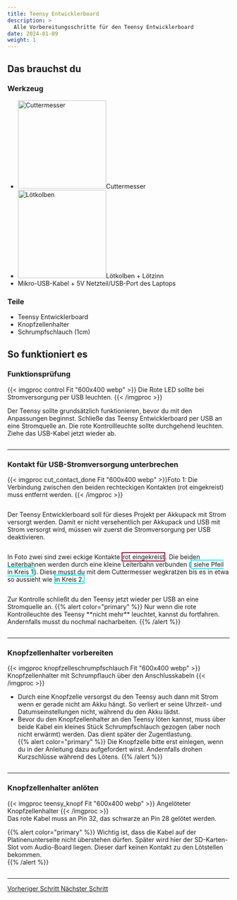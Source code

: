 ```yaml
---
title: Teensy Entwicklerboard
description: >
  Alle Vorbereitungsschritte für den Teensy Entwicklerboard 
date: 2024-01-09
weight: 1
---
```

## Das brauchst du

<div class="row">
    <div class="col-md-6">
       <h3>Werkzeug</h3>
       <ul>
       <li><img src="/icons/cutter.webp" alt="Cuttermesser" width="200"/>Cuttermesser</li>
       <li><img src="/icons/lötkolben.webp" alt="Lötkolben" width="200"/>Lötkolben + Lötzinn</li>
       <li>Mikro-USB-Kabel + 5V Netzteil/USB-Port des Laptops</li>
       </ul>
</div>
    <div class="col-md-6">
<h3>Teile</h3>
<ul>
       <li>Teensy Entwicklerboard</li>
        <li>Knopfzellenhalter</li>
        <li>Schrumpfschlauch (1cm)</li>
       </ul> 
       </div>
</div>

## So funktioniert es 



<div class="row">

<div class="row">

### Funktionsprüfung
<div class="col-md-6">
      {{< imgproc control Fit "600x400 webp" >}} Die Rote LED sollte bei Stromversorgung per USB leuchten.
{{< /imgproc >}} 

</div>
    <div class="col-md-6" style="display: flex; flex-direction: column; justify-content: center;">

Der Teensy sollte grundsätzlich funktionieren, bevor du mit den Anpassungen beginnst. Schließe das Teensy Entwicklerboard per USB an eine Stromquelle an. Die rote Kontrollleuchte sollte durchgehend leuchten. Ziehe das USB-Kabel jetzt wieder ab.<br>
    </div>
</div>
<hr class="my-4"> <!-- Trennlinie -->

### Kontakt für USB-Stromversorgung unterbrechen
<div class="col-md-6">
       
{{< imgproc cut_contact_done Fit "600x400 webp" >}}Foto 1: Die Verbindung zwischen den beiden rechteckigen Kontakten (rot eingekreist) muss entfernt werden.
{{< /imgproc >}}

</div>
    <div class="col-md-6" style="display: flex; flex-direction: column; justify-content: center;">
<p>Der Teensy Entwicklerboard soll für dieses Projekt per Akkupack mit Strom versorgt werden. Damit er nicht versehentlich per Akkupack und USB mit Strom versorgt wird, müssen wir zuerst die Stromversorgung per USB deaktivieren. </p>

<p>In Foto zwei sind zwei eckige Kontakte <span style="border: 2px solid #a6113a">rot eingekreist</span>. Die beiden Leiterbahnen werden durch eine kleine Leiterbahn verbunden (<span style="border: 2px solid #00ffffff"> siehe Pfeil in Kreis 1</span>). Diese musst du mit dem Cuttermesser wegkratzen bis es in etwa so aussieht wie <span style="border: 2px solid #00ffffff">in Kreis 2.</span> </p>
<p>Zur Kontrolle schließt du den Teensy jetzt wieder per USB an eine Stromquelle an.
{{% alert color="primary" %}}
Nur wenn die rote Kontrolleuchte des Teensy **nicht mehr** leuchtet, kannst du fortfahren. Andernfalls musst du nochmal nacharbeiten.
{{% /alert %}}</p>
    </div>
</div>
<hr class="my-4"> <!-- Trennlinie -->



<div class="row">

### Knopfzellenhalter vorbereiten
<div class="col-md-6">
      {{< imgproc knopfzelleschrumpfschlauch Fit "600x400 webp" >}} Knopfzellenhalter mit Schrumpflauch über den Anschlusskabeln
{{< /imgproc >}} 

</div>
    <div class="col-md-6" style="display: flex; flex-direction: column; justify-content: center;">

- Durch eine Knopfzelle versorgst du den Teensy auch dann mit Strom wenn er gerade nicht am Akku hängt. So verliert er seine Uhrzeit- und Datumseinstellungen nicht, während du den Akku lädst. 
- Bevor du den Knopfzellenhalter an den Teensy löten kannst, muss über beide Kabel ein kleines Stück Schrumpfschlauch gezogen (aber noch nicht erwärmt) werden. Das dient später der Zugentlastung.<br>
{{% alert color="primary" %}}
Die Knopfzelle bitte erst einlegen, wenn du in der Anleitung dazu aufgefordert wirst. Andernfalls drohen Kurzschlüsse während des Lötens. 
{{% /alert %}}
</div>
</div>
<hr class="my-4"> <!-- Trennlinie -->
<div class="row">

### Knopfzellenhalter anlöten
<div class="col-md-6">
      {{< imgproc teensy_knopf Fit "600x400 webp" >}} Angelöteter Knopfzellenhalter
{{< /imgproc >}} 

</div>
    <div class="col-md-6" style="display: flex; flex-direction: column; justify-content: center;">
Das rote Kabel muss an Pin 32, das schwarze an Pin 28 gelötet werden.<br>

{{% alert color="primary" %}}
Wichtig ist, dass die Kabel auf der Platinenunterseite nicht überstehen dürfen. Später wird hier der SD-Karten-Slot vom Audio-Board liegen. Dieser darf keinen Kontakt zu den Lötstellen bekommen.   
{{% /alert %}}
</div>
</div>
<hr class="my-4"> <!-- Trennlinie -->

<div class="d-flex justify-content-between">
  <a class="btn btn-sm btn-primary me-3 mb-4" href="../">
<i class="fas fa-arrow-alt-circle-left me-2"></i> Vorheriger Schritt 
  </a>
  <a class="btn btn-sm btn-primary mb-4" href="../audioshield">
    Nächster Schritt <i class="fas fa-arrow-alt-circle-right ms-2"></i>
  </a>
</div>